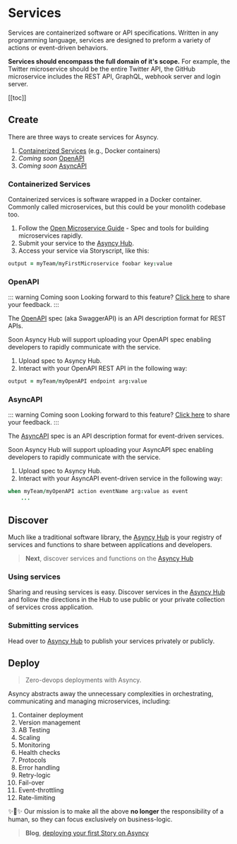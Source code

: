 # Services

Services are containerized software or API specifications. Written in any programming language, services are designed to preform a variety of actions or event-driven behaviors.

**Services should encompass the full domain of it's scope.** For example, the Twitter microservice should be the entire Twitter API, the GitHub microservice includes the REST API, GraphQL, webhook server and login server.

[[toc]]

## Create

There are three ways to create services for Asyncy.

1. [Containerized Services](#containerized-services) (e.g., Docker containers)
1. *Coming soon* [OpenAPI](#openapi)
1. *Coming soon* [AsyncAPI](#syncapi)


### Containerized Services

Containerized services is software wrapped in a Docker container. Commonly called microservices, but this could be your monolith codebase too.

1. Follow the [Open Microservice Guide](https://microservice.guide) - Spec and tools for building microservices rapidly.
2. Submit your service to the [Asyncy Hub](https://hub.asyncy.com).
3. Access your service via Storyscript, like this:

```coffeescript
output = myTeam/myFirstMicroservice foobar key:value
```

### OpenAPI

::: warning Coming soon
Looking forward to this feature? [Click here](https://asyncy.nolt.io/6) to share your feedback.
:::

The [OpenAPI](https://swagger.io/docs/specification/about/) spec (aka SwaggerAPI) is an API description format for REST APIs. 

Soon Asyncy Hub will support uploading your OpenAPI spec enabling developers to rapidly communicate with the service.

1. Upload spec to Asyncy Hub.
2. Interact with your OpenAPI REST API in the following way:

```coffeescript
output = myTeam/myOpenAPI endpoint arg:value
```

### AsyncAPI

::: warning Coming soon
Looking forward to this feature? [Click here](https://asyncy.nolt.io/7) to share your feedback.
:::


The [AsyncAPI](https://asyncapi.com) spec is an API description format for event-driven services.

Soon Asyncy Hub will support uploading your AsyncAPI spec enabling developers to rapidly communicate with the service.

1. Upload spec to Asyncy Hub.
2. Interact with your AsyncAPI event-driven service in the following way:

```coffeescript
when myTeam/myOpenAPI action eventName arg:value as event
    ...
```

## Discover

Much like a traditional software library, the [Asyncy Hub](https://hub.asyncy.com) is your registry of services and functions to share between applications and developers.

> **Next**, discover services and functions on the [Asyncy Hub](https://hub.asyncy.com)

### Using services

Sharing and reusing services is easy. Discover services in the [Asyncy Hub](https://hub.asyncy.com) and follow the directions in the Hub to use public or your private collection of services cross application.

### Submitting services

Head over to [Asyncy Hub](https://hub.asyncy.com) to publish your services privately or publicly.

## Deploy

> Zero-devops deployments with Asyncy.

Asyncy abstracts away the unnecessary complexities in orchestrating, communicating and managing microservices, including:

1. Container deployment
1. Version management
1. AB Testing
1. Scaling
1. Monitoring
1. Health checks
1. Protocols
1. Error handling
1. Retry-logic
1. Fail-over
1. Event-throttling
1. Rate-limiting

:sparkles::cake::sparkles: Our mission is to make all the above **no longer** the responsibility of a human, so they can focus exclusively on business-logic.

> **Blog**, [deploying your first Story on Asyncy](https://asyncy.com/blog/story-telling/)
